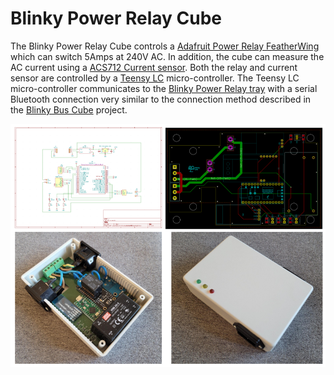# Blinky Power Relay Cube
The Blinky Power Relay Cube controls a  [Adafruit Power Relay FeatherWing](https://www.adafruit.com/product/3191) which can switch 5Amps at 240V AC. In addition, the cube can measure the AC current using a [ACS712 Current sensor](https://www.electrokit.com/en/product/current-sensor-acs712-5a/). Both the relay and current sensor are controlled by a  [Teensy LC](https://www.pjrc.com/teensy/teensyLC.html) micro-controller. The Teensy LC micro-controller communicates to the [Blinky Power Relay tray](https://github.com/blinky-lite-energy-exchange/blinky-power-relay-tray) with a serial Bluetooth connection very similar to the connection method described in the [Blinky Bus Cube](https://github.com/Blinky-Lite-Exchange/blinky-bus-cube) project.

<img src="BlinkyPowerRelayCube.png"/><br>
